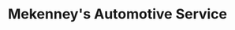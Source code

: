---
title: "Mekenney's Automotive Service"
url: /boothwyn/mekenneys-automotive-service/
shop: Autowerkstatt
---